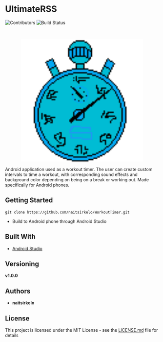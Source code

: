 # UltimateRSS
<!-- PROJECT SHIELDS -->
<!--
*** I'm using markdown "reference style" links for readability.
*** Reference links are enclosed in brackets [ ] instead of parentheses ( ).
*** See the bottom of this document for the declaration of the reference variables
*** for contributors-url, forks-url, etc. This is an optional, concise syntax you may use.
*** https://www.markdownguide.org/basic-syntax/#reference-style-links
-->
![Contributors](https://img.shields.io/badge/contributors-1-green.svg)
![Build Status](https://img.shields.io/badge/build-running-green.svg)



<!-- PROJECT LOGO -->
<br />
<p align="center">
  <a href="https://github.com/naitsirkelo/WorkoutTimer">
    <img src="app/src/main/res/drawable/pixel_clock.png" alt="Logo" width="400" height="400">
  </a>
</p>


Android application used as a workout timer. The user can create custom intervals to time a workout, with corresponding sound effects and background color depending on being on a break or working out. Made specifically for Android phones.

## Getting Started

```
git clone https://github.com/naitsirkelo/WorkoutTimer.git
```

- Build to Android phone through Android Studio

## Built With

* [Android Studio](https://developer.android.com/studio)

## Versioning

**v1.0.0**

## Authors

* **naitsirkelo**

## License

This project is licensed under the MIT License - see the [LICENSE.md](LICENSE.md) file for details
